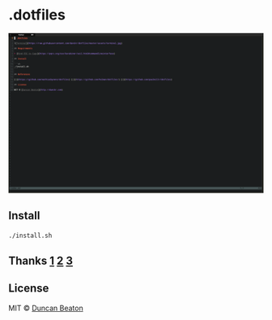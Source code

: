 # .dotfiles

![Terminal][screenshot]

## Install

```sh
./install.sh
```

## Thanks [1][1] [2][2] [3][3]

## License

MIT © [Duncan Beaton][author]

<!-- Definitions -->
[screenshot]: https://raw.githubusercontent.com/dunckr/dotfiles/master/assets/screenshot.jpg
[seil]: https://pqrs.org/osx/karabiner/seil.html#commandlineinterface
[1]: https://github.com/mathiasbynens/dotfiles
[2]: https://github.com/holman/dotfiles/
[3]: https://github.com/paulmillr/dotfiles
[author]: http://dunckr.com
